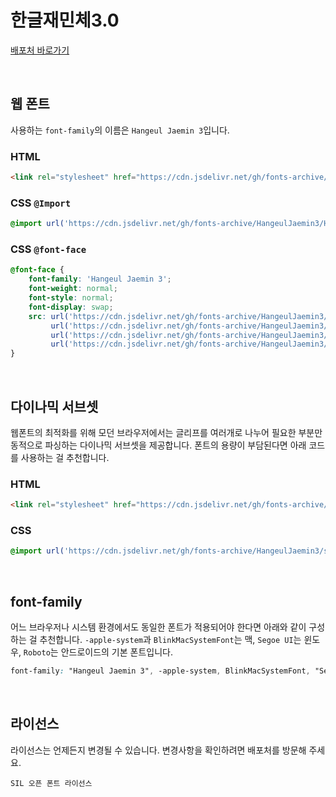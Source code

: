 # 한글재민체3.0

[배포처 바로가기](https://gongu.copyright.or.kr/gongu/wrt/wrt/view.do?wrtSn=13304319&menuNo=200023)

&nbsp;

## 웹 폰트

사용하는 `font-family`의 이름은 `Hangeul Jaemin 3`입니다.

### HTML

```html
<link rel="stylesheet" href="https://cdn.jsdelivr.net/gh/fonts-archive/HangeulJaemin3/HangeulJaemin3.css" type="text/css"/>
```

### CSS `@Import`

```css
@import url('https://cdn.jsdelivr.net/gh/fonts-archive/HangeulJaemin3/HangeulJaemin3.css');
```

### CSS `@font-face`

```css
@font-face {
    font-family: 'Hangeul Jaemin 3';
    font-weight: normal;
    font-style: normal;
    font-display: swap;
    src: url('https://cdn.jsdelivr.net/gh/fonts-archive/HangeulJaemin3/HangeulJaemin3.woff2') format('woff2'),
         url('https://cdn.jsdelivr.net/gh/fonts-archive/HangeulJaemin3/HangeulJaemin3.woff') format('woff'),
         url('https://cdn.jsdelivr.net/gh/fonts-archive/HangeulJaemin3/HangeulJaemin3.otf') format('opentype'),
         url('https://cdn.jsdelivr.net/gh/fonts-archive/HangeulJaemin3/HangeulJaemin3.ttf') format('truetype');
}
```

&nbsp;

## 다이나믹 서브셋

웹폰트의 최적화를 위해 모던 브라우저에서는 글리프를 여러개로 나누어 필요한 부분만 동적으로 파싱하는 다이나믹 서브셋을 제공합니다. 폰트의 용량이 부담된다면 아래 코드를 사용하는 걸 추천합니다.

### HTML

```html
<link rel="stylesheet" href="https://cdn.jsdelivr.net/gh/fonts-archive/HangeulJaemin3/subsets/HangeulJaemin3-dynamic-subset.css" type="text/css"/>
```

### CSS

```css
@import url('https://cdn.jsdelivr.net/gh/fonts-archive/HangeulJaemin3/subsets/HangeulJaemin3-dynamic-subset.css');
```

&nbsp;

## font-family

어느 브라우저나 시스템 환경에서도 동일한 폰트가 적용되어야 한다면 아래와 같이 구성하는 걸 추천합니다. `-apple-system`과 `BlinkMacSystemFont`는 맥, `Segoe UI`는 윈도우, `Roboto`는 안드로이드의 기본 폰트입니다.


```css
font-family: "Hangeul Jaemin 3", -apple-system, BlinkMacSystemFont, "Segoe UI", Roboto, Oxygen, Ubuntu, Cantarell, "Open Sans", "Helvetica Neue", sans-serif;
```

&nbsp;

## 라이선스

라이선스는 언제든지 변경될 수 있습니다. 변경사항을 확인하려면 배포처를 방문해 주세요.

```
SIL 오픈 폰트 라이선스
```
